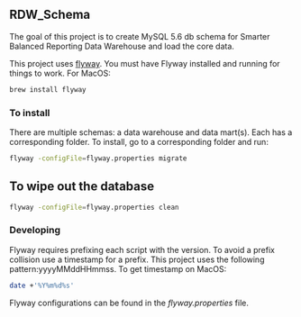 
## RDW_Schema 
The goal of this project is to create MySQL 5.6 db schema for Smarter Balanced Reporting Data Warehouse and load the core data.

This project uses [flyway](https://flywaydb.org/getstarted). You must have Flyway installed and running for things to work. For MacOS: 
```bash
brew install flyway 
```

### To install
There are multiple schemas: a data warehouse and data mart(s). Each has a corresponding folder. To install, go to a corresponding folder and run:
```bash
flyway -configFile=flyway.properties migrate
```

## To wipe out the database
```bash
flyway -configFile=flyway.properties clean
```

### Developing
Flyway requires prefixing each script with the version. To avoid a prefix collision use a timestamp for a prefix. This project uses the following pattern:yyyyMMddHHmmss. To get timestamp on MacOS:
```bash
date +'%Y%m%d%s'
```

Flyway configurations can be found in the _flyway.properties_ file. 
